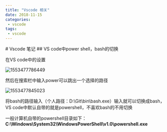 ```yaml
---
title: "Vscode 相关"
date: 2018-11-15
categories:
 - vscode
tags:
 - vscode
---
```

<Boxx/>
# Vscode 笔记
## VS code中power shell，bash的切换

在VS code中的设置

![1553477786449](C:\Users\Administrator\AppData\Roaming\Typora\typora-user-images\1553477786449.png)

然后在搜索栏中输入power可以跳出一个选择的路径

![1553477845023](C:\Users\Administrator\AppData\Roaming\Typora\typora-user-images\1553477845023.png)

将bash的路径输入（个人路径：D:\Git\bin\bash.exe）输入就可以切换成bash，VS code中默认自带的就是powershell，不喜欢bash的不用切换

一般计算机自带的powershell目录如下：**C:\Windows\System32\WindowsPowerShell\v1.0\powershell.exe**


